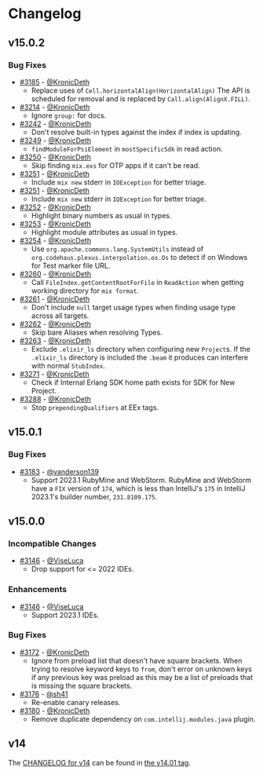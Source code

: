 # Changelog

## v15.0.2

### Bug Fixes
* [#3185](https://github.com/KronicDeth/intellij-elixir/pull/3213) - [@KronicDeth](https://github.com/KronicDeth)
  * Replace uses of `Cell.horizontalAlign(HorizontalAlign)`
    The API is scheduled for removal and is replaced by `Call.align(AlignX.FILL)`.
* [#3214](https://github.com/KronicDeth/intellij-elixir/pull/3214) - [@KronicDeth](https://github.com/KronicDeth)
  * Ignore `group:` for docs.
* [#3242](https://github.com/KronicDeth/intellij-elixir/pull/3242) - [@KronicDeth](https://github.com/KronicDeth)
  * Don't resolve built-in types against the index if index is updating.
* [#3249](https://github.com/KronicDeth/intellij-elixir/pull/3249) - [@KronicDeth](https://github.com/KronicDeth)
  * `findModuleForPsiElement` in `mostSpecificSdk` in read action.
* [#3250](https://github.com/KronicDeth/intellij-elixir/pull/3250) - [@KronicDeth](https://github.com/KronicDeth)
  * Skip finding `mix.exs` for OTP apps if it can't be read.
* [#3251](https://github.com/KronicDeth/intellij-elixir/pull/3251) - [@KronicDeth](https://github.com/KronicDeth)
  * Include `mix new` stderr in `IOException` for better triage.
* [#3251](https://github.com/KronicDeth/intellij-elixir/pull/3251) - [@KronicDeth](https://github.com/KronicDeth)
  * Include `mix new` stderr in `IOException` for better triage.
* [#3252](https://github.com/KronicDeth/intellij-elixir/pull/3252) - [@KronicDeth](https://github.com/KronicDeth)
  * Highlight binary numbers as usual in types.
* [#3253](https://github.com/KronicDeth/intellij-elixir/pull/3253) - [@KronicDeth](https://github.com/KronicDeth)
  * Highlight module attributes as usual in types.
* [#3254](https://github.com/KronicDeth/intellij-elixir/pull/3254) - [@KronicDeth](https://github.com/KronicDeth)
  * Use `org.apache.commons.lang.SystemUtils` instead of `org.codehaus.plexus.interpolation.os.Os` to detect if on Windows for Test marker file URL.
* [#3260](https://github.com/KronicDeth/intellij-elixir/pull/3260) - [@KronicDeth](https://github.com/KronicDeth)
  * Call `FileIndex.getContentRootForFile` in `ReadAction` when getting working directory for `mix format`.
* [#3261](https://github.com/KronicDeth/intellij-elixir/pull/3261) - [@KronicDeth](https://github.com/KronicDeth)
  * Don't include `null` target usage types when finding usage type across all targets.
* [#3262](https://github.com/KronicDeth/intellij-elixir/pull/3262) - [@KronicDeth](https://github.com/KronicDeth)
  * Skip bare Aliases when resolving Types.
* [#3263](https://github.com/KronicDeth/intellij-elixir/pull/3263) - [@KronicDeth](https://github.com/KronicDeth)
  * Exclude `.elixir_ls` directory when configuring new `Project`s.
    If the `.elixir_ls` directory is included the `.beam` it produces can interfere with normal `StubIndex`.
* [#3271](https://github.com/KronicDeth/intellij-elixir/pull/3271) - [@KronicDeth](https://github.com/KronicDeth)
  * Check if Internal Erlang SDK home path exists for SDK for New Project.
* [#3288](https://github.com/KronicDeth/intellij-elixir/pull/3288) - [@KronicDeth](https://github.com/KronicDeth)
  * Stop `prependingQualifiers` at EEx tags.

## v15.0.1

### Bug Fixes
* [#3183](https://github.com/KronicDeth/intellij-elixir/pull/3183) - [@vanderson139](https://github.com/vanderson139)
  * Support 2023.1 RubyMine and WebStorm.
    RubyMine and WebStorm have a `FIX` version of `174`, which is less than IntelliJ's `175` in IntelliJ 2023.1's builder number, `231.8109.175`.

## v15.0.0

### Incompatible Changes
* [#3146](https://github.com/KronicDeth/intellij-elixir/pull/3146) - [@ViseLuca](https://github.com/ViseLuca)
  * Drop support for <= 2022 IDEs.

### Enhancements
* [#3146](https://github.com/KronicDeth/intellij-elixir/pull/3146) - [@ViseLuca](https://github.com/ViseLuca)
  * Support 2023.1 IDEs.

### Bug Fixes
* [#3172](https://github.com/KronicDeth/intellij-elixir/pull/3172) - [@KronicDeth](https://github.com/KronicDeth)
  * Ignore from preload list that doesn't have square brackets.
    When trying to resolve keyword keys to `from`, don't error on unknown keys if any previous key was preload as this may be a list of preloads that is missing the square brackets.
* [#3176](https://github.com/KronicDeth/intellij-elixir/pull/3176) - [@sh41](https://github.com/sh41)
  * Re-enable canary releases.
* [#3180](https://github.com/KronicDeth/intellij-elixir/pull/3180) - [@KronicDeth](https://github.com/KronicDeth)
  * Remove duplicate dependency on `com.intellij.modules.java` plugin.

## v14

The [CHANGELOG for v14](https://github.com/KronicDeth/intellij-elixir/blob/v14.0.1/CHANGELOG.md) can be found in [the v14.01 tag](https://github.com/KronicDeth/intellij-elixir/tree/v14.0.1).
